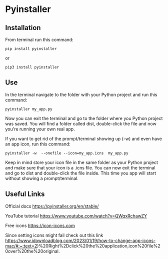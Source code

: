 # Pyinstaller

## Installation
From terminal run this command:
```
pip install pyinstaller
```
or
```
pip3 install pyinstaller
```

## Use
In the terminal navigate to the folder with your Python project and run this command:
```
pyinstaller my_app.py  
```
Now you can exit the terminal and go to the folder where you Python project was saved. You will find a folder called dist, double-click the file and now you're running your own real app.

If you want to get rid of the prompt/terminal showing up (-w) and even have an app icon, run this command:
```
pyinstaller -w  --onefile --icon=my_app.icns  my_app.py 
```
Keep in mind store your icon file in the same folder as your Python project and make sure that your icon is a .icns file.
You can now exit the terminal and go to dist and double-click the file inside. This time you app will start without showing a prompt/terminal.

## Useful Links
Official docs https://pyinstaller.org/en/stable/

YouTube tutorial https://www.youtube.com/watch?v=QWqxRchawZY

Free icons https://icon-icons.com

Since setting icons might fail check out this link https://www.idownloadblog.com/2023/01/19/how-to-change-app-icons-mac/#:~:text=2)%20Right%2Dclick%20the%20application,icon%20file%20over%20the%20original.

